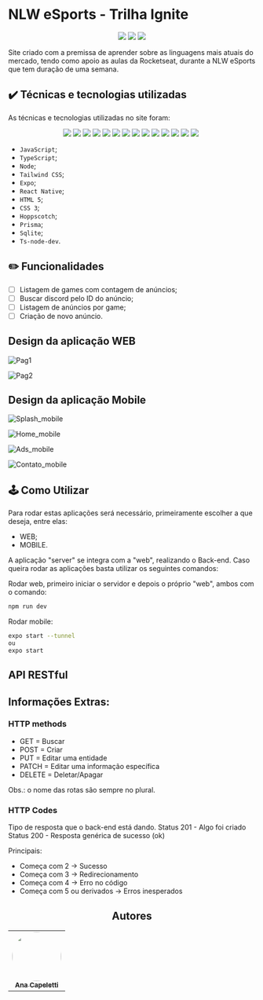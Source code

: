 # NLW eSports - Trilha Ignite

<p align="center">
  <img src="https://img.shields.io/static/v1?label=VISUALSTUDIOCODE&message=IDE&color=blue&style=for-the-badge&logo=VISUALSTUDIOCODE">
  <img src="http://img.shields.io/static/v1?label=License&message=MIT&color=green&style=for-the-badge"/>
  <img src="https://img.shields.io/static/v1?label=STATUS&message=EM%20DESENVOLVIMENTO&color=GREEN&style=for-the-badge"/>
</p>

Site criado com a premissa de aprender sobre as linguagens mais atuais do mercado, tendo como apoio as aulas da Rocketseat, durante a NLW eSports que tem duração de uma semana. 

## ✔️ Técnicas e tecnologias utilizadas

As técnicas e tecnologias utilizadas no site foram:

<p align="center">
  <img src="https://img.shields.io/badge/JavaScript-323330?style=for-the-badge&logo=javascript&logoColor=F7DF1E">
  <img src="https://img.shields.io/badge/TypeScript-007ACC?style=for-the-badge&logo=typescript&logoColor=white"/>
  <img src="https://img.shields.io/badge/Node.js-339933?style=for-the-badge&logo=nodedotjs&logoColor=white"/>
  <img src="https://img.shields.io/badge/React-20232A?style=for-the-badge&logo=react&logoColor=61DAFB"/>
  <img src="https://img.shields.io/badge/Tailwind_CSS-38B2AC?style=for-the-badge&logo=tailwind-css&logoColor=white"/>
  <img src="https://img.shields.io/badge/Expo-1B1F23?style=for-the-badge&logo=expo&logoColor=white"/>
  <img src="https://img.shields.io/badge/Express.js-000000?style=for-the-badge&logo=express&logoColor=white"/>
  <img src="https://img.shields.io/badge/React_Native-20232A?style=for-the-badge&logo=react&logoColor=61DAFB"/>
  <img src="https://img.shields.io/badge/HTML5-E34F26?style=for-the-badge&logo=html5&logoColor=white"/>
  <img src="https://img.shields.io/badge/CSS3-1572B6?style=for-the-badge&logo=css3&logoColor=white"/>
  <img src="https://img.shields.io/badge/Hoppscotch-31C48D?style=for-the-badge&logo=hoppscotch&logoColor=white"/>
  <img src="https://img.shields.io/badge/Prisma-3982CE?style=for-the-badge&logo=Prisma&logoColor=white"/>
  <img src="https://img.shields.io/badge/SQLite-07405E?style=for-the-badge&logo=sqlite&logoColor=white"/>
  <img src="https://img.shields.io/badge/ts--node--dev-3178C6?style=for-the-badge&logo=ts-node-dev&logoColor=white"/>
  <img src=""/>
</p>

- `JavaScript`;
- `TypeScript`;
- `Node`;
- `Tailwind CSS`;
- `Expo`;
- `React Native`;
- `HTML 5`;
- `CSS 3`;
- `Hoppscotch`;
- `Prisma`;
- `Sqlite`;
- `Ts-node-dev`.

## ✏️ Funcionalidades
- [ ] Listagem de games com contagem de anúncios;
- [ ] Buscar discord pelo ID do anúncio;
- [ ] Listagem de anúncios por game;
- [ ] Criação de novo anúncio.

## Design da aplicação WEB
![Pag1](https://user-images.githubusercontent.com/75649546/190654538-c3fbb59f-696e-4a58-9a77-e9a117e8d444.png)

![Pag2](https://user-images.githubusercontent.com/75649546/190654603-59fc257a-04d7-4ff0-837b-8e12adc06dec.png)

## Design da aplicação Mobile

![Splash_mobile](https://user-images.githubusercontent.com/75649546/190654688-4a52a596-a27d-4dd9-a4da-e85781b84b9b.png)

![Home_mobile](https://user-images.githubusercontent.com/75649546/190654735-7f6ee78d-b3db-405b-b162-1d12f27f2c8a.png)

![Ads_mobile](https://user-images.githubusercontent.com/75649546/190654782-28fda26f-cd59-414e-878a-bb9bdcfdb0a5.png)

![Contato_mobile](https://user-images.githubusercontent.com/75649546/190654770-e5e60036-611f-4301-92ac-924d5fccdddb.png)

## 🕹️ Como Utilizar
Para rodar estas aplicações será necessário, primeiramente escolher a que deseja, entre elas:
- WEB;
- MOBILE.


A aplicação "server" se integra com a "web", realizando o Back-end. Caso queira rodar as aplicações basta utilizar os seguintes comandos:


Rodar web, primeiro iniciar o servidor e depois o próprio "web", ambos com o comando:
```bash
npm run dev
```

Rodar mobile:
```bash
expo start --tunnel
ou
expo start 
```
## API RESTful

## Informações Extras:

### HTTP methods 
- GET = Buscar
- POST = Criar
- PUT = Editar uma entidade
- PATCH = Editar uma informação específica
- DELETE = Deletar/Apagar

Obs.: o nome das rotas são sempre no plural.

### HTTP Codes

Tipo de resposta que o back-end está dando.
Status 201 - Algo foi criado
Status 200 - Resposta genérica de sucesso (ok)

Principais: 

- Começa com 2 -> Sucesso
- Começa com 3 -> Redirecionamento
- Começa com 4 -> Erro no código
- Começa com 5 ou derivados -> Erros inesperados

<h2 align="center">Autores</h2>

<table align="center">
  <tr>
    <td align="center">
      <a href="https://github.com/ANACAPELETTI">
        <img style="border-radius: 50%;" src="https://avatars.githubusercontent.com/u/75649546?v=4" width="100px;" alt=""/><br/><sub><b>Ana Capeletti</b></sub>
      </a> <br/>
      <a href="https://github.com/ANACAPELETTI" title="Ana Capeletti"></a>
    </td>
</table>

